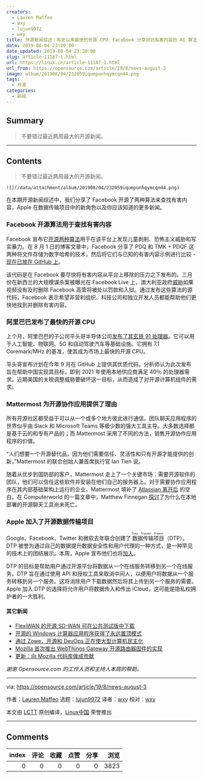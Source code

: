 ```yaml
---
creators:
  - Lauren Maffeo
  - wxy
  - lujun9972
  - wxy
title: 开源新闻综述：有史以来最快的开源 CPU、Facebook 分享对抗有害内容的 AI 算法
date: 2019-08-04 23:20:00
date_updated: 2019-08-04 23:20:00
slug: article-11187-1.html
url: https://linux.cn/article-11187-1.html
url_from: https://opensource.com/article/19/8/news-august-3
image: album/201908/04/232059iqumpunhqymcqn44.png
tags:
  - 开源
categories:
  - 新闻
---
```


## Summary

> 不要错过最近两周最大的开源新闻。

***

<!-- more -->

## Contents

> 
> 不要错过最近两周最大的开源新闻。
> 
> 
> 

`![](/data/attachment/album/201908/04/232059iqumpunhqymcqn44.png)`

在本期开源新闻综述中，我们分享了 Facebook 开源了两种算法来查找有害内容，Apple 在数据传输项目中的新角色以及你应该知道的更多新闻。

### Facebook 开源算法用于查找有害内容

Facebook 宣布它[开源两种算法](https://www.theverge.com/2019/8/1/20750752/facebook-child-exploitation-terrorism-open-source-algorithm-pdq-tmk)用于在该平台上发现儿童剥削、恐怖主义威胁和写实暴力。在 8 月 1 日的博客文章中，Facebook 分享了 PDQ 和 TMK + PDQF 这两种将文件存储为数字哈希的技术，然后将它们与已知的有害内容示例进行比较 - [现在已放在 GitHub 上](https://github.com/facebook/ThreatExchange/tree/master/hashing/tmk)。

该代码是在 Facebook 要尽快将有害内容从平台上移除的压力之下发布的。三月份在新西兰的大规模谋杀案被曝光在 Facebook Live 上，澳大利亚政府[威胁](https://www.buzzfeed.com/hannahryan/social-media-facebook-livestreaming-laws-christchurch)如果视频没有及时删除 Facebook 高管将被处以罚款和入狱。通过发布这些算法的源代码，Facebook 表示希望非营利组织、科技公司和独立开发人员都能帮助他们更快地找到并删除有害内容。

### 阿里巴巴发布了最快的开源 CPU

上个月，阿里巴巴的子公司平头哥半导体公司[发布了其玄铁 91 处理器](https://hexus.net/tech/news/cpu/133229-alibabas-16-core-risc-v-fastest-open-source-cpu-yet/)。它可以用于人工智能、物联网、5G 和自动驾驶汽车等基础设施。它拥有 7.1 Coremark/MHz 的基准，使其成为市场上最快的开源 CPU。

平头哥宣布计划在今年 9 月在 GitHub 上提供其优质代码。分析师认为此次发布旨在帮助中国实现其目标，即到 2021 年使用本地供应商满足 40％ 的处理器需求。近期美国的关税调整威胁要破坏这一目标，从而造成了对开源计算机组件的需求。

### Mattermost 为开源协作应用提供了理由

所有开源社区都受益于可以从一个或多个地方彼此进行通信。团队聊天应用程序的世界似乎由 Slack 和 Microsoft Teams 等极少数的强大工具主导。大多数选择都是基于云的和专有产品的；而 Mattermost 采用了不同的方法，销售开源协作应用程序的价值。

“人们想要一个开源替代品，因为他们需要信任、灵活性和只有开源才能提供的创新，”Mattermost 的联合创始人兼首席执行官 Ian Tien 说。

随着从优步到国防部的客户，Mattermost 走上了一个关键市场：需要开源软件的团队，他们可以信任这些软件并安装在他们自己的服务器上。对于需要协作应用程序在其内部基础架构上运行的企业，Mattermost 填补了 [Atlassian 离开后](https://lab.getapp.com/atlassian-slack-on-premise-software/) 的空白。在 Computerworld 的一篇文章中，Matthew Finnegan [探讨](https://www.computerworld.com/article/3428679/mattermost-makes-case-for-open-source-as-team-messaging-market-booms.html)了为什么在本地部署的开源聊天工具尚未死亡。

### Apple 加入了开源数据传输项目

Google、Facebook、Twitter 和微软去年联合创建了<ruby> 数据传输项目 <rt>  Data Transfer Project </rt></ruby>（DTP）。DTP 被誉为通过自己的数据提升数据安全性和用户代理的一种方式，是一种罕见的技术上的团结展示。本周，Apple 宣布他们也将[加入](https://www.techspot.com/news/81221-apple-joins-data-transfer-project-open-source-project.html)。

DTP 的目标是帮助用户通过开源平台将数据从一个在线服务转移到另一个在线服务。DTP 旨在通过使用 API 和授权工具来取消中间人，以便用户将数据从一个服务转移到另一个服务。这将消除用户下载数据然后将其上传到另一个服务的需要。Apple 加入 DTP 的选择将允许用户将数据传入和传出 iCloud，这可能是隐私权拥护者的一大胜利。

#### 其它新闻

* [FlexiWAN 的开源 SD-WAN 可在公共测试版中下载](https://www.fiercetelecom.com/telecom/flexiwan-s-open-source-sd-wan-available-for-download-public-beta-release)
* [开源的 Windows 计算器应用程序获得了永远置顶模式](https://mspoweruser.com/open-source-windows-calculator-app-to-get-always-on-top-mode/)
* [通过 Zowe，开源和 DevOps 正在使大型计算机民主化](https://siliconangle.com/2019/07/29/zowe-open-source-devops-democratizing-mainframe-computer/)
* [Mozilla 首次推出 WebThings Gateway 开源路由器固件的实现](https://venturebeat.com/2019/07/25/mozilla-debuts-webthings-gateway-open-source-router-firmware-for-turris-omnia/)
* [更新：向 Mozilla 代码库做成贡献](https://developer.mozilla.org/en-US/docs/Mozilla/Developer_guide/Introduction)

*谢谢 Opensource.com 的工作人员和主持人本周的帮助。*

---

via: <https://opensource.com/article/19/8/news-august-3>

作者：[Lauren Maffeo](https://opensource.com/users/lmaffeo) 选题：[lujun9972](https://github.com/lujun9972) 译者：[wxy](https://github.com/wxy) 校对：[wxy](https://github.com/wxy)

本文由 [LCTT](https://github.com/LCTT/TranslateProject) 原创编译，[Linux中国](https://linux.cn/) 荣誉推出

***

## Comments


|   index |   评论 |   收藏 |   点赞 |   分享 |   浏览 |
|--------:|-------:|-------:|-------:|-------:|-------:|
|       0 |      0 |      0 |      0 |      0 |   3823 |
